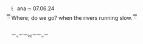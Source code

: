 ⠀⠀꒰⠀ana ෆ 07.06.24
  ⠀   
       ⠀ྀི Where; do we go? when the rivers running slow. ྀི
       
       ︶⊹︶︶୨୧︶︶⊹︶
